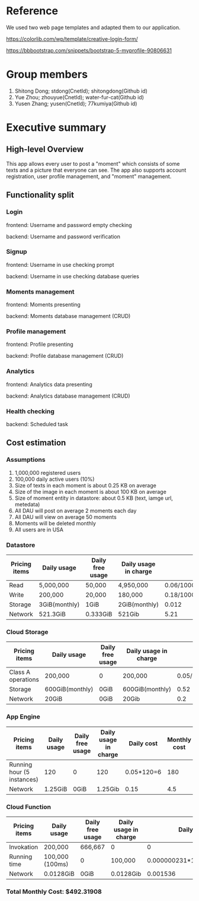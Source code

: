 
# Reference
We used two web page templates and adapted them to our application.

https://colorlib.com/wp/template/creative-login-form/

https://bbbootstrap.com/snippets/bootstrap-5-myprofile-90806631

# Group members
1. Shitong Dong; stdong(CnetId); shitongdong(Github id)
2. Yue Zhou; zhouyue(CnetId); water-fur-cat(Github id)
3. Yusen Zhang; yusen(CnetId); 77kumiya(Github id)


# Executive summary

## High-level Overview
This app allows every user to post a "moment" which consists of some texts and a picture that everyone can see. The app also supports account registration, user profile management, and "moment" management.

## Functionality split

### Login
frontend: Username and password empty checking

backend: Username and password verification

### Signup
frontend: Username in use checking prompt

backend: Username in use checking database queries

### Moments management
frontend: Moments presenting

backend: Moments database management (CRUD)

### Profile management
frontend: Profile presenting

backend: Profile database management (CRUD)

### Analytics
frontend: Analytics data presenting

backend: Analytics database management (CRUD)

### Health checking
backend: Scheduled task


## Cost estimation

### Assumptions
1. 1,000,000 registered users
2. 100,000 daily active users (10%)
3. Size of texts in each moment is about 0.25 KB on average
4. Size of the image in each moment is about 100 KB on average
5. Size of moment entity in datastore: about 0.5 KB (text, iamge url, metedata)
6. All DAU will post on average 2 moments each day
7. All DAU will view on average 50 moments
8. Moments will be deleted monthly
9. All users are in USA


### Datastore
| Pricing items | Daily usage | Daily free usage | Daily usage in charge | Daily cost | Monthly cost |
| - | - | - | - | - | - |
| Read | 5,000,000 | 50,000 | 4,950,000 | 0.06/100000*4950000=2.97 | 89.1 |
| Write | 200,000 | 20,000 | 180,000 | 0.18/100000*180000=0.324 | 9.72 |
| Storage | 3GiB(monthly) | 1GiB | 2GiB(monthly) | 0.012 | 0.36 |
| Network | 521.3GiB | 0.333GiB | 521Gib | 5.21 | 156.3 |


### Cloud Storage
| Pricing items | Daily usage | Daily free usage | Daily usage in charge | Daily cost | Monthly cost |
| - | - | - | - | - | - |
| Class A operations | 200,000 | 0 | 200,000 | 0.05/10000*200000=1 | 30 |
| Storage | 600GiB(monthly) | 0GiB | 600GiB(monthly) | 0.52 | 15.6 |
| Network | 20GiB | 0GiB | 20Gib | 0.2 | 6 |


### App Engine
| Pricing items | Daily usage | Daily free usage | Daily usage in charge | Daily cost | Monthly cost |
| - | - | - | - | - | - |
| Running hour (5 instances) | 120 | 0 | 120 | 0.05*120=6 | 180 |
| Network | 1.25GiB | 0GiB | 1.25Gib | 0.15 | 4.5 |


### Cloud Function
| Pricing items | Daily usage | Daily free usage | Daily usage in charge | Daily cost | Monthly cost |
| - | - | - | - | - | - |
| Invokation | 200,000 | 666,667 | 0 | 0 | 0 |
| Running time | 100,000 (100ms) | 0 | 100,000 | 0.000000231*100000=0.0231 | 0.693 |
| Network | 0.0128GiB | 0GiB | 0.0128Gib | 0.001536 | 0.04608 |

### Total Monthly Cost: $492.31908

